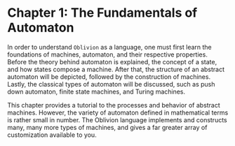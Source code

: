 # Chapter 1: The Fundamentals of Automaton

In order to understand `Oblivion` as a language, one must first learn the foundations of machines, automaton, and their respective properties. Before the theory behind automaton is explained, the concept of a state, and how states compose a machine. After that, the structure of an abstract automaton will be depicted, followed by the construction of machines. Lastly, the classical types of automaton will be discussed, such as push down automaton, finite state machines, and Turing machines.

This chapter provides a tutorial to the processes and behavior of abstract machines. However, the variety of automaton defined in mathematical terms is rather small in number. The Oblivion language implements and constructs many, many more types of machines, and gives a far greater array of customization available to you.  
